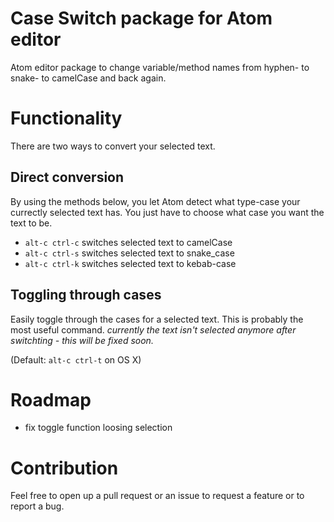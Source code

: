 # Case Switch package for Atom editor

Atom editor package to change variable/method names from hyphen- to snake- to camelCase and back again.

# Functionality
There are two ways to convert your selected text.

## Direct conversion
By using the methods below, you let Atom detect what type-case your currectly selected text has. You just have to choose what case you want the text to be.

* `alt-c ctrl-c` switches selected text to camelCase
* `alt-c ctrl-s` switches selected text to snake_case
* `alt-c ctrl-k` switches selected text to kebab-case

## Toggling through cases
Easily toggle through the cases for a selected text. This is probably the most useful command. *currently the text isn't selected anymore after switchting - this will be fixed soon.*

(Default: `alt-c ctrl-t` on OS X)

# Roadmap
* fix toggle function loosing selection

# Contribution
Feel free to open up a pull request or an issue to request a feature or to report a bug.
